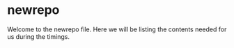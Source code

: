 # newrepo

Welcome to the newrepo file. Here we will be listing the contents needed for us during the timings.
